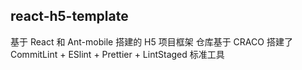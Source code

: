 ## react-h5-template
基于 React 和 Ant-mobile 搭建的 H5 项目框架
仓库基于 CRACO 搭建了 CommitLint + ESlint + Prettier + LintStaged 标准工具
